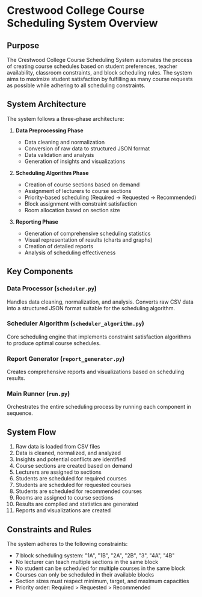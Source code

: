 # Crestwood College Course Scheduling System Overview

## Purpose

The Crestwood College Course Scheduling System automates the process of creating course schedules based on student preferences, teacher availability, classroom constraints, and block scheduling rules. The system aims to maximize student satisfaction by fulfilling as many course requests as possible while adhering to all scheduling constraints.

## System Architecture

The system follows a three-phase architecture:

1. **Data Preprocessing Phase**
   - Data cleaning and normalization
   - Conversion of raw data to structured JSON format
   - Data validation and analysis
   - Generation of insights and visualizations

2. **Scheduling Algorithm Phase**
   - Creation of course sections based on demand
   - Assignment of lecturers to course sections
   - Priority-based scheduling (Required → Requested → Recommended)
   - Block assignment with constraint satisfaction
   - Room allocation based on section size

3. **Reporting Phase**
   - Generation of comprehensive scheduling statistics
   - Visual representation of results (charts and graphs)
   - Creation of detailed reports
   - Analysis of scheduling effectiveness

## Key Components

### Data Processor (`scheduler.py`)
Handles data cleaning, normalization, and analysis. Converts raw CSV data into a structured JSON format suitable for the scheduling algorithm.

### Scheduler Algorithm (`scheduler_algorithm.py`)
Core scheduling engine that implements constraint satisfaction algorithms to produce optimal course schedules.

### Report Generator (`report_generator.py`)
Creates comprehensive reports and visualizations based on scheduling results.

### Main Runner (`run.py`)
Orchestrates the entire scheduling process by running each component in sequence.

## System Flow

1. Raw data is loaded from CSV files
2. Data is cleaned, normalized, and analyzed
3. Insights and potential conflicts are identified
4. Course sections are created based on demand
5. Lecturers are assigned to sections
6. Students are scheduled for required courses
7. Students are scheduled for requested courses
8. Students are scheduled for recommended courses
9. Rooms are assigned to course sections
10. Results are compiled and statistics are generated
11. Reports and visualizations are created

## Constraints and Rules

The system adheres to the following constraints:
- 7 block scheduling system: "1A", "1B", "2A", "2B", "3", "4A", "4B"
- No lecturer can teach multiple sections in the same block
- No student can be scheduled for multiple courses in the same block
- Courses can only be scheduled in their available blocks
- Section sizes must respect minimum, target, and maximum capacities
- Priority order: Required > Requested > Recommended
